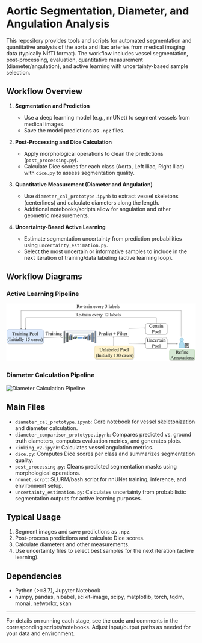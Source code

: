 # Aortic Segmentation, Diameter, and Angulation Analysis

This repository provides tools and scripts for automated segmentation and quantitative analysis of the aorta and iliac arteries from medical imaging data (typically NIfTI format). The workflow includes vessel segmentation, post-processing, evaluation, quantitative measurement (diameter/angulation), and active learning with uncertainty-based sample selection.

## Workflow Overview

1. **Segmentation and Prediction**
   - Use a deep learning model (e.g., nnUNet) to segment vessels from medical images.
   - Save the model predictions as `.npz` files.

2. **Post-Processing and Dice Calculation**
   - Apply morphological operations to clean the predictions (`post_processing.py`).
   - Calculate Dice scores for each class (Aorta, Left Iliac, Right Iliac) with `dice.py` to assess segmentation quality.

3. **Quantitative Measurement (Diameter and Angulation)**
   - Use `diameter_cal_prototype.ipynb` to extract vessel skeletons (centerlines) and calculate diameters along the length.
   - Additional notebooks/scripts allow for angulation and other geometric measurements.

4. **Uncertainty-Based Active Learning**
   - Estimate segmentation uncertainty from prediction probabilities using `uncertainty_estimation.py`.
   - Select the most uncertain or informative samples to include in the next iteration of training/data labeling (active learning loop).

## Workflow Diagrams

### Active Learning Pipeline
![Active Learning Pipeline](ActiveLearning.drawio.png)

### Diameter Calculation Pipeline
![Diameter Calculation Pipeline](path_or_url_to_diameter_calculation_image)

## Main Files

- `diameter_cal_prototype.ipynb`: Core notebook for vessel skeletonization and diameter calculation.
- `diameter_comparison_prototype.ipynb`: Compares predicted vs. ground truth diameters, computes evaluation metrics, and generates plots.
- `kinking_v2.ipynb`: Calculates vessel angulation metrics.
- `dice.py`: Computes Dice scores per class and summarizes segmentation quality.
- `post_processing.py`: Cleans predicted segmentation masks using morphological operations.
- `nnunet.scrpt`: SLURM/bash script for nnUNet training, inference, and environment setup.
- `uncertainty_estimation.py`: Calculates uncertainty from probabilistic segmentation outputs for active learning purposes.

## Typical Usage

1. Segment images and save predictions as `.npz`.
2. Post-process predictions and calculate Dice scores.
3. Calculate diameters and other measurements.
4. Use uncertainty files to select best samples for the next iteration (active learning).

## Dependencies

- Python (>=3.7), Jupyter Notebook
- numpy, pandas, nibabel, scikit-image, scipy, matplotlib, torch, tqdm, monai, networkx, skan
---

For details on running each stage, see the code and comments in the corresponding scripts/notebooks. Adjust input/output paths as needed for your data and environment.
